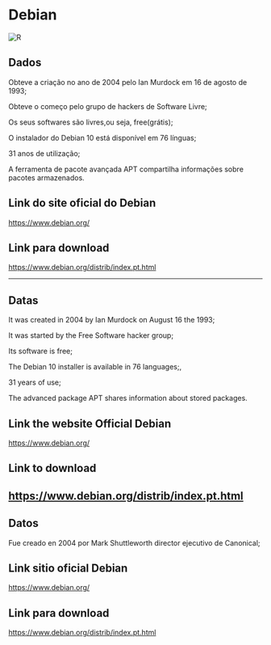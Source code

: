 # Debian


![R](https://github.com/user-attachments/assets/ce25a594-de73-4912-938a-353332d177a1)


## Dados

<p>Obteve a criação no ano de 2004 pelo Ian Murdock em 16 de agosto de 1993;</p>
<p>Obteve o começo pelo grupo de hackers de Software Livre;</p>
<p>Os seus softwares são livres,ou seja, free(grátis);</p>
<p>O instalador do Debian 10 está disponível em 76 línguas;</p>
<p> 31 anos de utilização;</p>
<p>A ferramenta de pacote avançada APT compartilha informações sobre pacotes armazenados.</p>

## Link do site oficial do Debian

https://www.debian.org/

## Link para download


https://www.debian.org/distrib/index.pt.html
 
--------------------------------------------------------------------------------------------------------------------------------
##  Datas

<p>It was created in 2004 by Ian Murdock on August 16 the 1993;</p>

<p>It was started by the Free Software hacker group;</p>

<p>Its software is free;</p>

<p>The Debian 10 installer is available in 76 languages;,</p>

<p>31 years of use;</p>

<p>The advanced package  APT shares information about stored packages.</p>
 
## Link the website Official Debian

https://www.debian.org/

 ## Link to download 

https://www.debian.org/distrib/index.pt.html
--------------------------------------------------------------------------------------------------------------------------------

## Datos


<p>Fue creado en 2004 por Mark Shuttleworth director ejecutivo de Canonical;</p>




## Link sitio oficial Debian

https://www.debian.org/


 ## Link para download 
 
https://www.debian.org/distrib/index.pt.html
